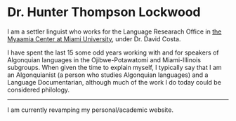 # Dr. Hunter Thompson Lockwood 

I am a settler linguist who works for the Language Researach Office in [the Myaamia Center at Miami University](https://miamioh.edu/myaamia-center/), under Dr. David Costa. 

I have spent the last 15 some odd years working with and for speakers of Algonquian languages in the Ojibwe-Potawatomi and Miami-Illinois subgroups. When given the time to explain myself, I typically say that I am an Algonquianist (a person who studies Algonquian languages) and a Language Documentarian, although much of the work I do today could be considered philology.

***

I am currently revamping my personal/academic website.
